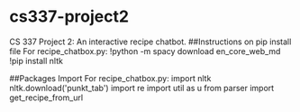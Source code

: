 # cs337-project2
CS 337 Project 2: An interactive recipe chatbot.
##Instructions on pip install file
For recipe_chatbox.py:
!python -m spacy download en_core_web_md
!pip install nltk

##Packages Import
For recipe_chatbox.py:
import nltk
nltk.download('punkt_tab')
import re
import util as u
from parser import get_recipe_from_url
